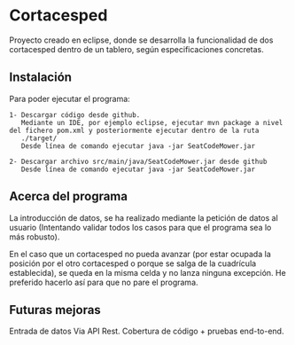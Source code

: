 # Cortacesped

Proyecto creado en eclipse, donde se desarrolla la funcionalidad de dos cortacesped dentro de un tablero, según especificaciones concretas.

## Instalación

Para poder ejecutar el programa:

	1- Descargar código desde github. 
	   Mediante un IDE, por ejemplo eclipse, ejecutar mvn package a nivel del fichero pom.xml y posteriormente ejecutar dentro de la ruta
	   ./target/ 
	   Desde línea de comando ejecutar java -jar SeatCodeMower.jar
	   
	2- Descargar archivo src/main/java/SeatCodeMower.jar desde github
	   Desde línea de comando ejecutar java -jar SeatCodeMower.jar
	 

## Acerca del programa

La introducción de datos, se ha realizado mediante la petición de datos al usuario (Intentando validar todos los casos para que el programa sea lo más robusto).

En el caso que un cortacesped no pueda avanzar (por estar ocupada la posición por el otro cortacesped o porque se salga de la cuadrícula establecida), se queda en la misma 
celda y no lanza ninguna excepción. He preferido hacerlo así para que no pare el programa.

## Futuras mejoras

Entrada de datos Via API Rest.
Cobertura de código + pruebas end-to-end.



